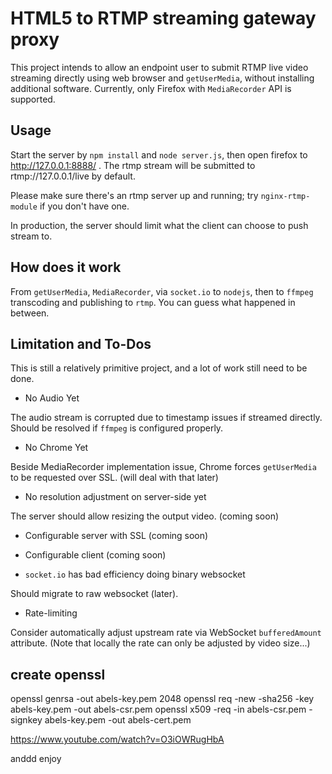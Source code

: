 # HTML5 to RTMP streaming gateway proxy

This project intends to allow an endpoint user to submit RTMP live video streaming directly using web browser and `getUserMedia`, without installing additional software. Currently, only Firefox with `MediaRecorder` API is supported.

## Usage

Start the server by `npm install` and `node server.js`, then open firefox to http://127.0.0.1:8888/ . The rtmp stream will be submitted to rtmp://127.0.0.1/live by default.

Please make sure there's an rtmp server up and running; try `nginx-rtmp-module` if you don't have one.

In production, the server should limit what the client can choose to push stream to.

## How does it work

From `getUserMedia`, `MediaRecorder`, via `socket.io` to `nodejs`, then to `ffmpeg` transcoding and publishing to `rtmp`. You can guess what happened in between.


## Limitation and To-Dos

This is still a relatively primitive project, and a lot of work still need to be done.

- No Audio Yet

The audio stream is corrupted due to timestamp issues if streamed directly. Should be resolved if `ffmpeg` is configured properly.

- No Chrome Yet

Beside MediaRecorder implementation issue, Chrome forces `getUserMedia` to be requested over SSL. (will deal with that later)

- No resolution adjustment on server-side yet

The server should allow resizing the output video. (coming soon)

- Configurable server with SSL (coming soon)

- Configurable client (coming soon)

- `socket.io` has bad efficiency doing binary websocket

Should migrate to raw websocket (later).

- Rate-limiting

Consider automatically adjust upstream rate via WebSocket `bufferedAmount` attribute. (Note that locally the rate can only be adjusted by video size...)

##  create openssl
openssl genrsa -out abels-key.pem 2048
openssl req -new -sha256 -key  abels-key.pem -out abels-csr.pem
openssl x509 -req -in abels-csr.pem -signkey abels-key.pem -out abels-cert.pem

https://www.youtube.com/watch?v=O3iOWRugHbA

anddd enjoy
